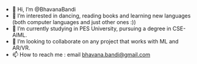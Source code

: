 - 👋 Hi, I’m @BhavanaBandi
- 👀 I’m interested in dancing, reading books and learning new languages (both computer languages and just other ones :)) 
- 🌱 I’m currently studying in PES University, pursuing a degree in CSE-AIML.
- 💞️ I’m looking to collaborate on any project that works with ML and AR/VR.
- 📫 How to reach me : email bhavana.bandi@gmail.com

<!---
BhavanaBandi/BhavanaBandi is a ✨ special ✨ repository because its `README.md` (this file) appears on your GitHub profile.
You can click the Preview link to take a look at your changes.
--->
